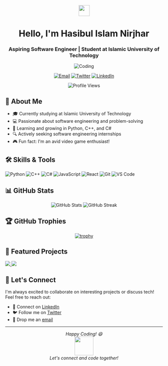 <div align="center">
  <img src="https://raw.githubusercontent.com/MartinHeinz/MartinHeinz/master/wave.gif" height="35">
  <h1>Hello, I'm Hasibul Islam Nirjhar</h1>
  <h3>Aspiring Software Engineer | Student at Islamic University of Technology</h3>
  
  ![Coding](https://media.giphy.com/media/ZVik7pBtu9dNS/giphy.gif)

  [![Email](https://img.shields.io/badge/Email-hasibulislam%40iut--dhaka.edu-blue?style=for-the-badge&logo=gmail&logoColor=white)](mailto:hasibulislam@iut-dhaka.edu)
  [![Twitter](https://img.shields.io/badge/Twitter-NirjharHasib-1DA1F2?style=for-the-badge&logo=twitter&logoColor=white)](https://twitter.com/NirjharHasib)
  [![LinkedIn](https://img.shields.io/badge/LinkedIn-Hasibul%20Islam%20Nirjhar-0077B5?style=for-the-badge&logo=linkedin&logoColor=white)](https://www.linkedin.com/in/hasibul-islam-nirjhar-b50925262/)
  
  ![Profile Views](https://komarev.com/ghpvc/?username=HasibNirjhar07&style=for-the-badge&color=blueviolet)
</div>

## 🚀 About Me

- 🎓 Currently studying at Islamic University of Technology
- 💻 Passionate about software engineering and problem-solving
- 🌱 Learning and growing in Python, C++, and C#
- 🔍 Actively seeking software engineering internships
- 🎮 Fun fact: I'm an avid video game enthusiast!

## 🛠️ Skills & Tools

![Python](https://img.shields.io/badge/Python-3776AB?style=for-the-badge&logo=python&logoColor=white)
![C++](https://img.shields.io/badge/C++-00599C?style=for-the-badge&logo=c%2B%2B&logoColor=white)
![C#](https://img.shields.io/badge/C%23-239120?style=for-the-badge&logo=c-sharp&logoColor=white)
![JavaScript](https://img.shields.io/badge/JavaScript-F7DF1E?style=for-the-badge&logo=javascript&logoColor=black)
![React](https://img.shields.io/badge/React-61DAFB?style=for-the-badge&logo=react&logoColor=black)
![Git](https://img.shields.io/badge/Git-F05032?style=for-the-badge&logo=git&logoColor=white)
![VS Code](https://img.shields.io/badge/VS_Code-007ACC?style=for-the-badge&logo=visual-studio-code&logoColor=white)

## 📊 GitHub Stats

<div align="center">
  <img src="https://github-readme-stats.vercel.app/api?username=HasibNirjhar07&show_icons=true&theme=radical" alt="GitHub Stats" />
  <img src="https://github-readme-streak-stats.herokuapp.com/?user=HasibNirjhar07&theme=radical" alt="GitHub Streak" />
</div>

## 🏆 GitHub Trophies

<div align="center">
  
[![trophy](https://github-profile-trophy.vercel.app/?username=HasibNirjhar07&theme=darkhub&column=7)](https://github.com/ryo-ma/github-profile-trophy)

</div>

## 🌟 Featured Projects

<div>
  <a href="https://github.com/HasibNirjhar07/SPL-Project-1">
    <img src="https://github-readme-stats.vercel.app/api/pin/?username=HasibNirjhar07&repo=SPL-Project-1&theme=radical" />
  </a>
  <a href="https://github.com/adid/SPL-DP-Manager">
    <img src="https://github-readme-stats.vercel.app/api/pin/?username=adid&repo=SPL-DP-Manager&theme=radical" />
  </a>
</div>

</div>

## 🤝 Let's Connect

I'm always excited to collaborate on interesting projects or discuss tech! Feel free to reach out:

- 💼 Connect on [LinkedIn](https://www.linkedin.com/in/hasibul-islam-nirjhar-b50925262/)
- 🐦 Follow me on [Twitter](https://twitter.com/NirjharHasib)
- 📧 Drop me an [email](mailto:hasibulislam@iut-dhaka.edu)

---

<div align="center">
  <i>Happy Coding! 😄</i>
  <br>
  <img src="https://media.giphy.com/media/LnQjpWaON8nhr21vNW/giphy.gif" width="60">
  <br>
  <i>Let's connect and code together!</i>
</div>
